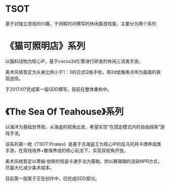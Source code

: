 # TSOT

基于对独立游戏的兴趣，于闲暇时间撰写的休闲类游戏案，主要分为两个系列

# 《猫可照明店》系列

以猫科动物为核心IP，基于cocos2d引擎进行研发的休闲三消类手游。

美术风格暂定为头身比例小于1：3的日式Q版手绘，用2d低像素点阵为画面的表现途径。

于2017/07完成第一版GDD撰写，目前在整体重构中。

# 《The Sea Of Teahouse》系列

以海洋为基础世界观，从海盗的视角出发，希望实现“在固定模式内的自由探索”游戏手法。

该系列第一款《TSOT:Pirates》是基于古海盗王为核心IP的反乌托邦卡牌养成类手游，在双线培养+数值养成的核心玩法下，实现双视角开放。

美术风格暂定以蒂姆·伯顿的怪诞卡通手法为基础，附以赛璐璐的渲染NPR方式，尽最大化减少美术成本。

目前第一版案子正在创作中，已完成GDD部分。
